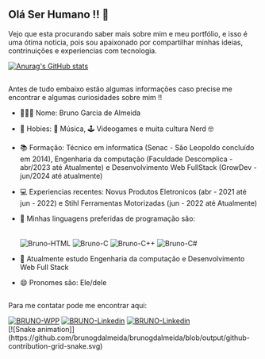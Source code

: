 ## Olá Ser Humano !! 🖖

Vejo que esta procurando saber mais sobre mim e meu portfólio, e isso é uma ótima noticia, pois sou apaixonado por compartilhar minhas ideias, contrinuições e experiencias com tecnologia.

[![Anurag's GitHub stats](https://github-readme-stats.vercel.app/api?username=brunogdalmeida&show_icons=true&theme=tokyonight)](https://github.com/anuraghazra/github-readme-stats)

##

Antes de tudo embaixo estão algumas informações caso precise me encontrar e algumas curiosidades sobre mim !!


- 🧑🏻‍🚀 Nome: Bruno Garcia de Almeida
- 🌱 Hobies: 🎸 Música, 🕹️ Videogames e muita cultura Nerd 🤓
- 📚 Formação: Técnico em informatica (Senac - São Leopoldo concluído em 2014), Engenharia da computação (Faculdade Descomplica - abr/2023 até Atualmente) e Desenvolvimento Web FullStack (GrowDev - jun/2024 até atualmente) 
- 💻 Experiencias recentes: Novus Produtos Eletronicos (abr - 2021 até jun - 2022) e Stihl Ferramentas Motorizadas (jun - 2022 até Atualmente)
- 🤖 Minhas linguagens preferidas de programação são:
  <div style="display: inline-block;"><br>
        <img align="center" alt="Bruno-HTML" src="https://img.shields.io/badge/HTML5-E34F26?style=for-the-badge&logo=html5&logoColor=white">
        <img align="center" alt="Bruno-C" src="https://img.shields.io/badge/Python-14354C?style=for-the-badge&logo=python&logoColor=white">
        <img align="center" alt="Bruno-C++" src="https://img.shields.io/badge/C%2B%2B-00599C?style=for-the-badge&logo=c%2B%2B&logoColor=white">
        <img align="center" alt="Bruno-C#" src="https://img.shields.io/badge/C%23-239120?style=for-the-badge&logo=c-sharp&logoColor=white">
    </div>
    
- 📜 Atualmente estudo Engenharia da computação e Desenvolvimento Web Full Stack
- 😄 Pronomes são: Ele/dele
##

Para me contatar pode me encontrar aqui:
  <div>
        <a href="https://contate.me/brunogdalmeida" target="_blank"><img src="https://img.shields.io/badge/WhatsApp-25D366?style=for-the-badge&logo=whatsapp&logoColor=white" alt="BRUNO-WPP"></a>
        <a href="https://www.linkedin.com/in/bruno-g-903053b1/" target="_blank"><img src="https://img.shields.io/badge/LinkedIn-0077B5?style=for-the-badge&logo=linkedin&logoColor=white" alt="BRUNO-Linkedin"></a>
        <a href="mailto:brunogdalmeida611@gmail.com" target="_blank"><img src="https://img.shields.io/badge/Gmail-D14836?style=for-the-badge&logo=gmail&logoColor=white" alt="BRUNO-Linkedin"></a>
         
        
 
  </div>
  [![Snake animation]](https://github.com/brunogdalmeida/brunogdalmeida/blob/output/github-contribution-grid-snake.svg)
